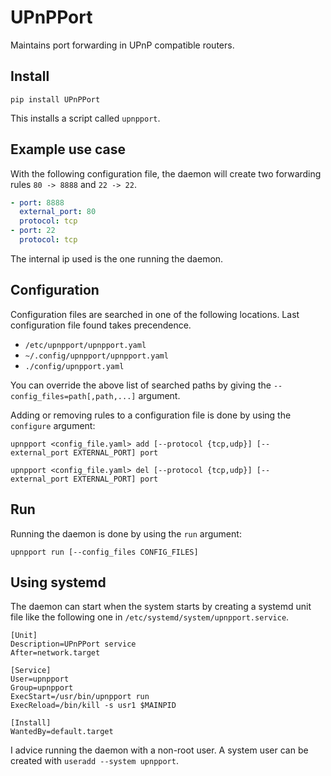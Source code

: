 # UPnPPort

Maintains port forwarding in UPnP compatible routers.

## Install

```
pip install UPnPPort
```

This installs a script called `upnpport`.

## Example use case

With the following configuration file, the daemon will create two
forwarding rules `80 -> 8888` and `22 -> 22`.

```yaml
- port: 8888
  external_port: 80
  protocol: tcp
- port: 22
  protocol: tcp
```

The internal ip used is the one running the daemon.

## Configuration

Configuration files are searched in one of the following
locations. Last configuration file found takes precendence.
* `/etc/upnpport/upnpport.yaml`
* `~/.config/upnpport/upnpport.yaml`
* `./config/upnpport.yaml`

You can override the above list of searched paths by giving the
`--config_files=path[,path,...]` argument.

Adding or removing rules to a configuration file is done by using the
`configure` argument:

```
upnpport <config_file.yaml> add [--protocol {tcp,udp}] [--external_port EXTERNAL_PORT] port

upnpport <config_file.yaml> del [--protocol {tcp,udp}] [--external_port EXTERNAL_PORT] port
```

## Run

Running the daemon is done by using the `run` argument:

```
upnpport run [--config_files CONFIG_FILES]
```

## Using systemd

The daemon can start when the system starts by creating a systemd unit
file like the following one in `/etc/systemd/system/upnpport.service`.

```
[Unit]
Description=UPnPPort service
After=network.target

[Service]
User=upnpport
Group=upnpport
ExecStart=/usr/bin/upnpport run
ExecReload=/bin/kill -s usr1 $MAINPID

[Install]
WantedBy=default.target
```

I advice running the daemon with a non-root user. A system user can be
created with `useradd --system upnpport`.
